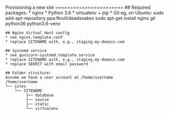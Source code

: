 Provisioning a new site
    =======================
    ## Required packages:
    * nginx
    * Python 3.6
    * virtualenv + pip
    * Git
    eg, on Ubuntu:
        sudo add-apt-repository ppa:fkrull/deadsnakes
        sudo apt-get install nginx git python36 python3.6-venv

    ## Nginx Virtual Host config
    * see nginx.template.conf
    * replace SITENAME with, e.g., staging.my-domain.com

    ## Systemd service
    * see gunicorn-systemd.template.service
    * replace SITENAME with, e.g., staging.my-domain.com
    * replace SEKRIT with email password
    
    ## Folder structure:
    Assume we have a user account at /home/username
    /home/username
    └── sites
        └── SITENAME
             ├── database
             ├── source
             ├── static
             └── virtualenv